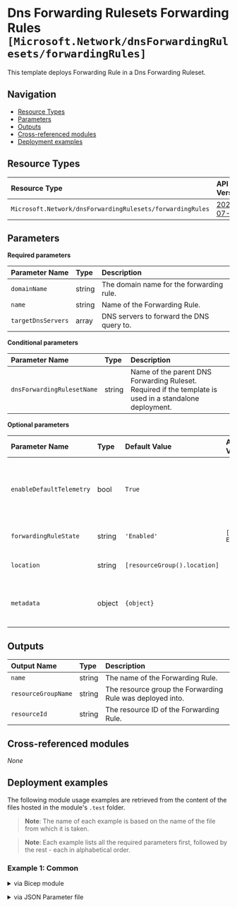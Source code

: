 # Dns Forwarding Rulesets Forwarding Rules `[Microsoft.Network/dnsForwardingRulesets/forwardingRules]`

This template deploys Forwarding Rule in a Dns Forwarding Ruleset.

## Navigation

- [Resource Types](#Resource-Types)
- [Parameters](#Parameters)
- [Outputs](#Outputs)
- [Cross-referenced modules](#Cross-referenced-modules)
- [Deployment examples](#Deployment-examples)

## Resource Types

| Resource Type | API Version |
| :-- | :-- |
| `Microsoft.Network/dnsForwardingRulesets/forwardingRules` | [2022-07-01](https://learn.microsoft.com/en-us/azure/templates/Microsoft.Network/2022-07-01/dnsForwardingRulesets/forwardingRules) |

## Parameters

**Required parameters**

| Parameter Name | Type | Description |
| :-- | :-- | :-- |
| `domainName` | string | The domain name for the forwarding rule. |
| `name` | string | Name of the Forwarding Rule. |
| `targetDnsServers` | array | DNS servers to forward the DNS query to. |

**Conditional parameters**

| Parameter Name | Type | Description |
| :-- | :-- | :-- |
| `dnsForwardingRulesetName` | string | Name of the parent DNS Forwarding Ruleset. Required if the template is used in a standalone deployment. |

**Optional parameters**

| Parameter Name | Type | Default Value | Allowed Values | Description |
| :-- | :-- | :-- | :-- | :-- |
| `enableDefaultTelemetry` | bool | `True` |  | Enable telemetry via a Globally Unique Identifier (GUID). |
| `forwardingRuleState` | string | `'Enabled'` | `[Disabled, Enabled]` | The state of forwarding rule. |
| `location` | string | `[resourceGroup().location]` |  | Location for all resources. |
| `metadata` | object | `{object}` |  | Metadata attached to the forwarding rule. |





## Outputs

| Output Name | Type | Description |
| :-- | :-- | :-- |
| `name` | string | The name of the Forwarding Rule. |
| `resourceGroupName` | string | The resource group the Forwarding Rule was deployed into. |
| `resourceId` | string | The resource ID of the Forwarding Rule. |

## Cross-referenced modules

_None_

## Deployment examples

The following module usage examples are retrieved from the content of the files hosted in the module's `.test` folder.
   >**Note**: The name of each example is based on the name of the file from which it is taken.

   >**Note**: Each example lists all the required parameters first, followed by the rest - each in alphabetical order.

<h3>Example 1: Common</h3>

<details>

<summary>via Bicep module</summary>

```bicep
module dnsForwardingRulesets './Microsoft.Network/dnsForwardingRulesets/deploy.bicep' = {
  name: '${uniqueString(deployment().name, location)}-test-ndfrscom'
  params: {
    // Required parameters
    dnsResolverOutboundEndpointId: '<dnsResolverOutboundEndpointId>'
    name: '[[namePrefix]]ndfrscom001'
    // Non-required parameters
    enableDefaultTelemetry: '<enableDefaultTelemetry>'
    tags: {
      Environment: 'Non-Prod'
      Role: 'DeploymentValidation'
    }
  }
}
```

</details>
<p>

<details>

<summary>via JSON Parameter file</summary>

```json
{
  "$schema": "https://schema.management.azure.com/schemas/2019-04-01/deploymentParameters.json#",
  "contentVersion": "1.0.0.0",
  "parameters": {
    // Required parameters
    "dnsResolverOutboundEndpointId": {
      "value": "<dnsResolverOutboundEndpointId>"
    },
    "name": {
      "value": "[[namePrefix]]ndfrscom001"
    },
    // Non-required parameters
    "enableDefaultTelemetry": {
      "value": "<enableDefaultTelemetry>"
    },
    "tags": {
      "value": {
        "Environment": "Non-Prod",
        "Role": "DeploymentValidation"
      }
    }
  }
}
```

</details>
<p>
